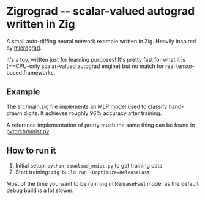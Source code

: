 # Zigrograd -- scalar-valued autograd written in Zig

A small auto-diffing neural network example written in Zig.  Heavily inspired by [micrograd](https://github.com/karpathy/micrograd).

It's a toy, written just for learning purposes!  It's pretty fast for what it is (==CPU-only scalar-valued autograd engine) but no match for real tensor-based frameworks.

## Example

The [src/main.zig](src/main.zig) file implements an MLP model used to classify hand-drawn digits.  It achieves roughly 96% accuracy after training.

A reference implementation of pretty much the same thing can be found in [pytorch/mnist.py](pytorch/mnist.py).

## How to run it

1. Initial setup: `python download_mnist.py` to get training data
2. Start training: `zig build run -Doptimize=ReleaseFast`

Most of the time you want to be running in ReleaseFast mode, as the default debug build is a lot slower.
